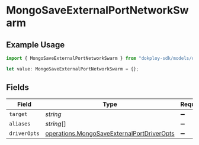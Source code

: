 # MongoSaveExternalPortNetworkSwarm

## Example Usage

```typescript
import { MongoSaveExternalPortNetworkSwarm } from "dokploy-sdk/models/operations";

let value: MongoSaveExternalPortNetworkSwarm = {};
```

## Fields

| Field                                                                                                    | Type                                                                                                     | Required                                                                                                 | Description                                                                                              |
| -------------------------------------------------------------------------------------------------------- | -------------------------------------------------------------------------------------------------------- | -------------------------------------------------------------------------------------------------------- | -------------------------------------------------------------------------------------------------------- |
| `target`                                                                                                 | *string*                                                                                                 | :heavy_minus_sign:                                                                                       | N/A                                                                                                      |
| `aliases`                                                                                                | *string*[]                                                                                               | :heavy_minus_sign:                                                                                       | N/A                                                                                                      |
| `driverOpts`                                                                                             | [operations.MongoSaveExternalPortDriverOpts](../../models/operations/mongosaveexternalportdriveropts.md) | :heavy_minus_sign:                                                                                       | N/A                                                                                                      |
